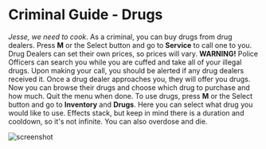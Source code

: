 # Criminal Guide - Drugs
*Jesse, we need to cook*. As a criminal, you can buy drugs from drug dealers. Press **M** or the Select button and go to **Service** to call one to you. Drug Dealers can set their own prices, so prices will vary. **WARNING!** Police Officers can search you while you are cuffed and take all of your illegal drugs. Upon making your call, you should be alerted if any drug dealers received it. Once a drug dealer approaches you, they will offer you drugs. Now you can browse their drugs and choose which drug to purchase and how much. 
Quit the menu when done.  To use drugs, press **M** or the Select button and go to **Inventory** and **Drugs**. Here you can select what drug you would like to use. Effects stack, but keep in mind there is a duration and cooldown, so it's not infinite. You can also overdose and die.

![screenshot](/wiki-content/criminal/drugs.jpg)
